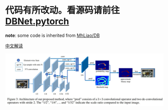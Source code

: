 

# 代码有所改动。看源码请前往[DBNet.pytorch](https://github.com/wenmuzhou/DBNet.pytorch)

**note**: some code is inherited from [MhLiao/DB](https://github.com/MhLiao/DB)

[中文解读](https://zhuanlan.zhihu.com/p/94677957)

![network](imgs/paper/db.jpg)


